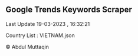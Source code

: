 

## Google Trends Keywords Scraper 
 
Last Update 19-03-2023 , 16:32:21

Country List :
VIETNAM.json



© Abdul Muttaqin 
